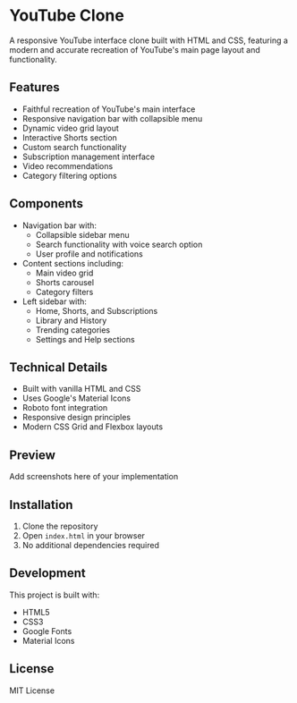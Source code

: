 # YouTube Clone

A responsive YouTube interface clone built with HTML and CSS, featuring a modern and accurate recreation of YouTube's main page layout and functionality.

## Features

- Faithful recreation of YouTube's main interface
- Responsive navigation bar with collapsible menu
- Dynamic video grid layout
- Interactive Shorts section
- Custom search functionality
- Subscription management interface
- Video recommendations
- Category filtering options

## Components

- Navigation bar with:
    - Collapsible sidebar menu
    - Search functionality with voice search option
    - User profile and notifications
- Content sections including:
    - Main video grid
    - Shorts carousel
    - Category filters
- Left sidebar with:
    - Home, Shorts, and Subscriptions
    - Library and History
    - Trending categories
    - Settings and Help sections

## Technical Details

- Built with vanilla HTML and CSS
- Uses Google's Material Icons
- Roboto font integration
- Responsive design principles
- Modern CSS Grid and Flexbox layouts

## Preview

Add screenshots here of your implementation

## Installation

1. Clone the repository
2. Open `index.html` in your browser
3. No additional dependencies required

## Development

This project is built with:
- HTML5
- CSS3
- Google Fonts
- Material Icons

## License

MIT License
